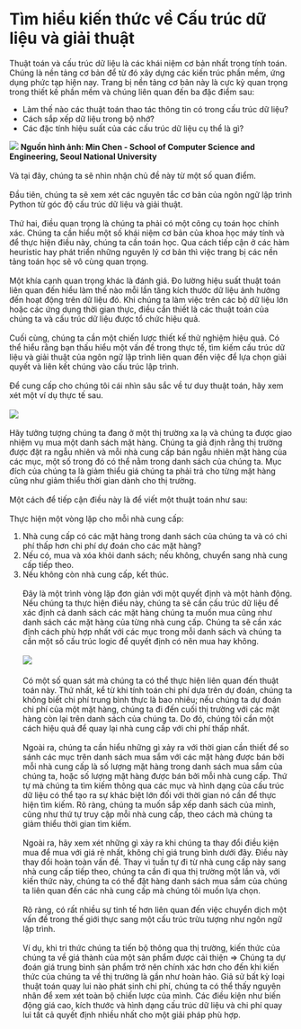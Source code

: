 # Tìm hiểu kiến thức về Cấu trúc dữ liệu và giải thuật

Thuật toán và cấu trúc dữ liệu là các khái niệm cơ bản nhất trong tính toán. Chúng là nền tảng cơ bản để từ đó xây dựng các kiến trúc phần mềm, ứng dụng phức tạp hiện nay. Trang bị nền tảng cơ bản này là cực kỳ quan trọng trong thiết kế phần mềm và chúng liên quan đến ba đặc điểm sau:
- Làm thế nào các thuật toán thao tác thông tin có trong cấu trúc dữ liệu?
- Cách sắp xếp dữ liệu trong bộ nhớ?
- Các đặc tính hiệu suất của các cấu trúc dữ liệu cụ thể là gì?

![](https://images.slideplayer.com/25/7638794/slides/slide_4.jpg)
**Nguồn hình ảnh: Min Chen - School of Computer Science and Engineering, Seoul National University**
<br><br>
Và tại đây, chúng ta sẽ nhìn nhận chủ đề này từ một số quan điểm. 
<br><br>
Đầu tiên, chúng ta sẽ xem xét các nguyên tắc cơ bản của ngôn ngữ lập trình Python từ góc độ cấu trúc dữ liệu và giải thuật. 
<br><br>
Thứ hai, điều quan trọng là chúng ta phải có một công cụ toán học chính xác. Chúng ta cần hiểu một số khái niệm cơ bản của khoa học máy tính và để thực hiện điều này, chúng ta cần toán học. Qua cách tiếp cận ở các hàm heuristic hay phát triển những nguyên lý cơ bản thì việc trang bị các nền tảng toán học sẽ vô cùng quan trọng.
<br><br>
Một khía cạnh quan trọng khác là đánh giá. Đo lường hiệu suất thuật toán liên quan đến
hiểu làm thế nào mỗi lần tăng kích thước dữ liệu ảnh hưởng đến hoạt động trên dữ liệu đó. Khi chúng ta làm việc trên các bộ dữ liệu lớn hoặc các ứng dụng thời gian thực, điều cần thiết là các thuật toán của chúng ta và cấu trúc dữ liệu được tổ chức hiệu quả.
<br><br>
Cuối cùng, chúng ta cần một chiến lược thiết kế thử nghiệm hiệu quả. Có thể hiểu rằng bạn thấu hiểu một vấn đề trong thực tế, tìm kiếm cấu trúc dữ liệu và giải thuật của ngôn ngữ lập trình liên quan đến việc để lựa chọn giải quyết và liên kết chúng vào cấu trúc lập trình.
<br><br>
Để cung cấp cho chúng tôi cái nhìn sâu sắc về tư duy thuật toán, hãy xem xét một ví dụ thực tế sau.
<br><br>
![](https://uploadarticle.com/wp-content/uploads/2018/03/timing-stock-market.jpg)
<br><br>
Hãy tưởng tượng chúng ta đang ở một thị trường xa lạ và chúng ta được giao nhiệm vụ mua một danh sách mặt hàng. Chúng ta giả định rằng thị trường được đặt ra ngẫu nhiên và mỗi nhà cung cấp bán ngẫu nhiên mặt hàng của các mục, một số trong đó có thể nằm trong danh sách của chúng ta. Mục đích của chúng ta là giảm thiểu giá chúng ta phải trả cho từng mặt hàng cũng như giảm thiểu thời gian dành cho thị trường. 
<br><br>
Một cách để tiếp cận điều này là để viết một thuật toán như sau:
<br><br>
Thực hiện một vòng lặp cho mỗi nhà cung cấp:
1. Nhà cung cấp có các mặt hàng trong danh sách của chúng ta và có chi phí thấp hơn chi phí dự đoán cho các mặt hàng?
2. Nếu có, mua và xóa khỏi danh sách; nếu không, chuyển sang nhà cung cấp tiếp theo.
3. Nếu không còn nhà cung cấp, kết thúc.
<br><br>
Đây là một trình vòng lặp đơn giản với một quyết định và một hành động. Nếu chúng ta thực hiện điều này, chúng ta sẽ cần cấu trúc dữ liệu để xác định cả danh sách các mặt hàng chúng ta muốn mua cũng như danh sách các mặt hàng của từng nhà cung cấp. Chúng ta sẽ cần xác định cách phù hợp nhất với các mục trong mỗi danh sách và chúng ta cần một số cấu trúc logic để quyết định có nên mua hay không.
<br><br>
![](https://marketrealist.imgix.net/uploads/2016/09/Soybean-Prices-2016-09-12.jpg)
<br><br>
Có một số quan sát mà chúng ta có thể thực hiện liên quan đến thuật toán này. Thứ nhất, kể từ khi tính toán chi phí dựa trên dự đoán, chúng ta không biết chi phí trung bình thực là bao nhiêu; nếu chúng ta dự đoán chi phí của một mặt hàng, chúng ta đi đến cuối thị trường với các mặt hàng còn lại trên danh sách của chúng ta. Do đó, chúng tôi cần một cách hiệu quả để quay lại nhà cung cấp với chi phí thấp nhất.
<br><br>
Ngoài ra, chúng ta cần hiểu những gì xảy ra với thời gian cần thiết để so sánh các mục trên danh sách mua sắm với các mặt hàng được bán bởi mỗi nhà cung cấp là số lượng mặt hàng trong danh sách mua sắm của chúng ta, hoặc số lượng mặt hàng được bán bởi mỗi nhà cung cấp. Thứ tự mà chúng ta tìm kiếm thông qua các mục và hình dạng của cấu trúc dữ liệu có thể tạo ra sự khác biệt lớn đối với thời gian nó cần để thực hiện tìm kiếm. Rõ ràng, chúng ta muốn sắp xếp danh sách của mình, cũng như thứ tự truy cập mỗi nhà cung cấp, theo cách mà chúng ta giảm thiểu thời gian tìm kiếm.
<br><br>
Ngoài ra, hãy xem xét những gì xảy ra khi chúng ta thay đổi điều kiện mua để mua với giá rẻ nhất, không chỉ giá trung bình dưới đây. Điều này thay đổi hoàn toàn vấn đề. Thay vì tuần tự đi từ nhà cung cấp này sang nhà cung cấp tiếp theo, chúng ta cần đi qua thị trường một lần và, với kiến thức này, chúng ta có thể đặt hàng danh sách mua sắm của chúng ta liên quan đến các nhà cung cấp mà chúng tôi muốn lựa chọn.
<br><br>
Rõ ràng, có rất nhiều sự tinh tế hơn liên quan đến việc chuyển dịch một vấn đề trong thế giới thực sang một cấu trúc trừu tượng như ngôn ngữ lập trình. 
<br><br>
Ví dụ, khi tri thức chúng ta tiến bộ thông qua thị trường, kiến thức của chúng ta về giá thành của một sản phẩm được cải thiện => Chúng ta dự đoán giá trung bình sản phẩm trở nên chính xác hơn cho đến khi kiến thức của chúng ta về thị trường là gần như hoàn hảo. Giả sử bất kỳ loại thuật toán quay lui nào phát sinh chi phí, chúng ta có thể thấy nguyên nhân để xem xét toàn bộ chiến lược của mình. Các điều kiện như biến động giá cao, kích thước và hình dạng cấu trúc dữ liệu và chi phí quay lui tất cả quyết định nhiều nhất cho một giải pháp phù hợp.
